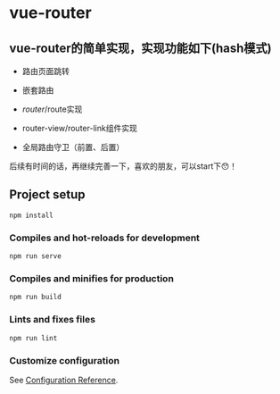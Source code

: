 # vue-router

## vue-router的简单实现，实现功能如下(hash模式)

* 路由页面跳转

* 嵌套路由

* $router/$route实现

* router-view/router-link组件实现

* 全局路由守卫（前置、后置）

后续有时间的话，再继续完善一下，喜欢的朋友，可以start下😯！

## Project setup
```
npm install
```

### Compiles and hot-reloads for development
```
npm run serve
```

### Compiles and minifies for production
```
npm run build
```

### Lints and fixes files
```
npm run lint
```

### Customize configuration
See [Configuration Reference](https://cli.vuejs.org/config/).
